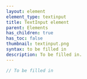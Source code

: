 ```yaml
---
layout: element
element_type: textinput
title: TextInput element
parent: Elements
has_children: true
has_toc: false
thumbnail: textinput.png
syntax: to be filled in
description: To be filled in.
---
```


```javascript
// To be filled in
```


